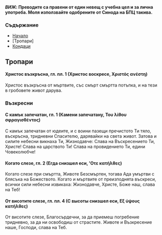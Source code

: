 __*ВИЖ*: Преводите са правени от един невещ с учебна цел и за лична употреба.
Моля използвайте одобрените от Синода на БПЦ такива.__

### Съдържание

* [Начало](./README.md)
* [Тропари]
* [Кондаци](./kontakia.md)

## Тропари

#### Христос възкръсна, гл. пл. 1 (Христос воскресе, Χριστός ανέστη)

Христос възкръсна от мъртвите, със смърт смъртта потъпка, и на тези в гробовете живот дарува.

### Възкресни

#### С камък запечатан, гл. 1 (Камени запечатану, Του λίθου σφραγισθέντος)

С камък запечатан от юдеите, и с воини пазещи пречистото Ти тяло, въскръсна, тридневни Спасителю, дарявайки на света живот.
Затова и силите небесни викнаха Ти, Жизнодавче:
Слава на Въскресението Ти, Христе!
Слава на царството Ти!
Слава на провидението Ти, едини Човеколюбче!

#### Когато слезе, гл. 2 (Егда снизшел еси, 'Οτε κατήλθες)

Когато слезе при смъртта, Животе Безсмъртен, тогава Ада умъртви с блясъка на Божеството.
Когато и мъртвите от преизподнята въскреси, всички сили небесни извикаха:
Жизнодавче, Христе, Боже наш, слава на Теб!

#### От висотите слезе, гл. пл. 4 (С высоты снизшел еси, Εξ ύψους κατήλθες)

От висотите слезе, Благосърдечни, за да приемеш погребение тридневно, за да ни освободиш от страстите.
Животе и Възкресение наше, Господи, слава на Теб.
